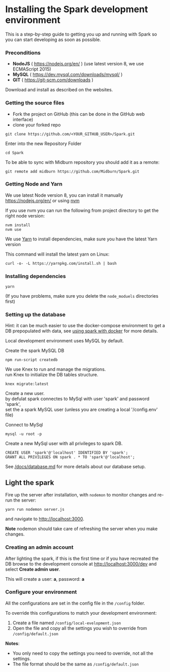 # Installing the Spark development environment

This is a step-by-step guide to getting you up and running with Spark so you can start developing as soon as possible.

### Preconditions

* **NodeJS** ( https://nodejs.org/en/ ) (use latest version 8, we use ECMAScript 2015)
* **MySQL** ( https://dev.mysql.com/downloads/mysql/ )
* **GIT** ( https://git-scm.com/downloads )

Download and install as described on the websites.

### Getting the source files

* Fork the project on GitHub (this can be done in the GitHub web interface)
* clone your forked repo

```shell
git clone https://github.com/<YOUR_GITHUB_USER>/Spark.git
```
Enter into the new Repository Folder

```shell
cd Spark
```
To be able to sync with Midburn repository you should add it as a remote:

```shell
git remote add midburn https://github.com/Midburn/Spark.git
```

### Getting Node and Yarn

We use latest Node version 8, you can install it manually https://nodejs.org/en/ or using [nvm](https://github.com/creationix/nvm#installation)

If you use nvm you can run the following from project directory to get the right node version:

```shell
nvm install
nvm use
```

We use [Yarn](https://yarnpkg.com/en/) to install dependencies, make sure you have the latest Yarn version

This command will install the latest yarn on Linux:

```
curl -o- -L https://yarnpkg.com/install.sh | bash
```

### Installing dependencies

```shell
yarn 
```

(If you have problems, make sure you delete the `node_moduels` directories first)

### Setting up the database

Hint: it can be much easier to use the docker-compose environment to get a DB prepopulated with data, see [using spark with docker](/docs/development/docker.md) for more details.

Local development environment uses MySQL by default.

Create the spark MySQL DB
```shell
npm run-script createdb
```

We use Knex to run and manage the migrations.  
run Knex to initialize the DB tables structure.

```shell
knex migrate:latest
```

Create a new user.  
by defulat spark connectes to MySql with user 'spark' and password 'spark',  
set the a spark MySQL user (unless you are creating a local '/config.env' file)

Connect to MySql
```shell
mysql -u root -p
```
Create a new MySql user with all privileges to spark DB.
```shell
CREATE USER 'spark'@'localhost' IDENTIFIED BY 'spark';
GRANT ALL PRIVILEGES ON spark . * TO 'spark'@'localhost';
```

See [/docs/database.md](/docs/development/database.md) for more details about our database setup.

## Light the spark

Fire up the server after installation, with `nodemon` to monitor changes and re-run the server:

```shell
yarn run nodemon server.js
```
and navigate to [http://localhost:3000](http://localhost:3000).

**Note** nodemon should take care of refreshing the server when you make changes.

### Creating an admin account

After lighting the spark, if this is the first time or if you have recreated the DB
browse to the development console at [http://localhost:3000/dev](http://localhost:3000/dev) and select **Create admin user**.

This will create a user: **a**, password: **a**

### Configure your environment

All the configurations are set in the config file in the `/config` folder.

To override this configurations to match your development environment:

1. Create a file named `/config/local-evelopment.json`
2. Open the file and copy all the settings you wish to override from `/config/default.json`

**Notes**:

* You only need to copy the settings you need to override, not all the settings.
* The file format should be the same as `/config/default.json`
